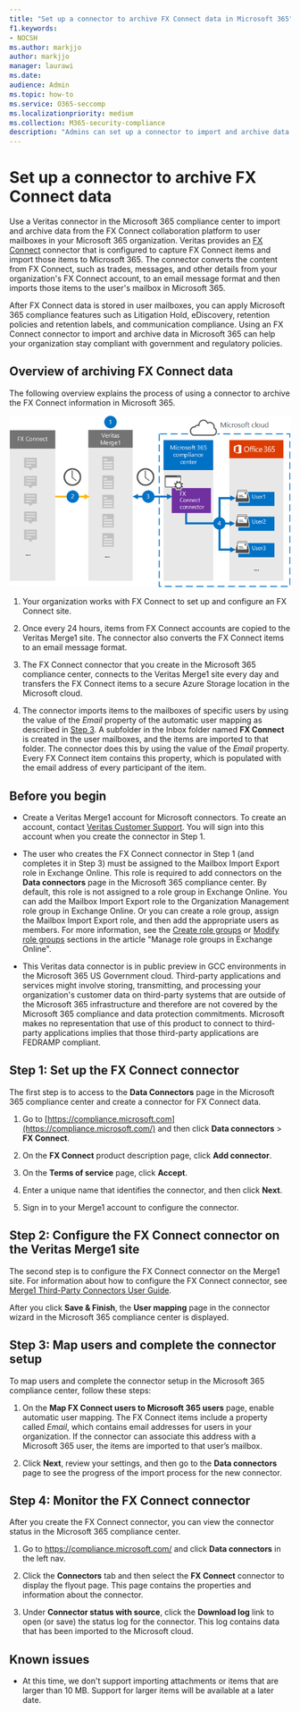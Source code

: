 ```yaml
---
title: "Set up a connector to archive FX Connect data in Microsoft 365"
f1.keywords:
- NOCSH
ms.author: markjjo
author: markjjo
manager: laurawi
ms.date: 
audience: Admin
ms.topic: how-to
ms.service: O365-seccomp
ms.localizationpriority: medium
ms.collection: M365-security-compliance
description: "Admins can set up a connector to import and archive data from Veritas FX Connect in Microsoft 365. This connector lets you archive data from third-party data sources in Microsoft 365 so you can use compliance features such as legal hold, content search, and retention policies to manage your organization's third-party data."
---
```


# Set up a connector to archive FX Connect data

Use a Veritas connector in the Microsoft 365 compliance center to import and archive data from the FX Connect collaboration platform to user mailboxes in your Microsoft 365 organization. Veritas provides an [FX Connect](https://globanet.com/fx-connect/) connector that is configured to capture FX Connect items and import those items to Microsoft 365. The connector converts the content from FX Connect, such as  trades, messages, and other details from your organization's FX Connect account, to an email message format and then imports those items to the user's mailbox in Microsoft 365.

After FX Connect data is stored in user mailboxes, you can apply Microsoft 365 compliance features such as Litigation Hold, eDiscovery, retention policies and retention labels, and communication compliance. Using an FX Connect connector to import and archive data in Microsoft 365 can help your organization stay compliant with government and regulatory policies.

## Overview of archiving FX Connect data

The following overview explains the process of using a connector to archive the FX Connect information in Microsoft 365.

![Archiving workflow for FX Connect data.](../media/FXConnectConnectorWorkflow.png)

1. Your organization works with FX Connect to set up and configure an FX Connect site.

2. Once every 24 hours, items from FX Connect accounts are copied to the Veritas Merge1 site. The connector also converts the FX Connect items to an email message format.

3. The FX Connect connector that you create in the Microsoft 365 compliance center, connects to the Veritas Merge1 site every day and transfers the FX Connect items to a secure Azure Storage location in the Microsoft cloud.

4. The connector imports items to the mailboxes of specific users by using the value of the *Email* property of the automatic user mapping as described in [Step 3](#step-3-map-users-and-complete-the-connector-setup). A subfolder in the Inbox folder named **FX Connect** is created in the user mailboxes, and the items are imported to that folder. The connector does this by using the value of the *Email* property. Every FX Connect item contains this property, which is populated with the email address of every participant of the item.

## Before you begin

- Create a Veritas Merge1 account for Microsoft connectors.  To create an account, contact [Veritas Customer Support](https://globanet.com/ms-connectors-contact). You will sign into this account when you create the connector in Step 1.

- The user who creates the FX Connect connector in Step 1 (and completes it in Step 3) must be assigned to the Mailbox Import Export role in Exchange Online. This role is required to add connectors on the **Data connectors** page in the Microsoft 365 compliance center. By default, this role is not assigned to a role group in Exchange Online. You can add the Mailbox Import Export role to the Organization Management role group in Exchange Online. Or you can create a role group, assign the Mailbox Import Export role, and then add the appropriate users as members. For more information, see the [Create role groups](/Exchange/permissions-exo/role-groups#create-role-groups) or [Modify role groups](/Exchange/permissions-exo/role-groups#modify-role-groups) sections in the article "Manage role groups in Exchange Online".

- This Veritas data connector is in public preview in GCC environments in the Microsoft 365 US Government cloud. Third-party applications and services might involve storing, transmitting, and processing your organization's customer data on third-party systems that are outside of the Microsoft 365 infrastructure and therefore are not covered by the Microsoft 365 compliance and data protection commitments. Microsoft makes no representation that use of this product to connect to third-party applications implies that those third-party applications are FEDRAMP compliant.

## Step 1: Set up the FX Connect connector

The first step is to access to the **Data Connectors** page in the Microsoft 365 compliance center and create a connector for FX Connect data.

1. Go to [https://compliance.microsoft.com](https://compliance.microsoft.com/) and then click **Data connectors** > **FX Connect**.

2. On the **FX Connect** product description page, click **Add connector**.

3. On the **Terms of service** page, click **Accept**.

4. Enter a unique name that identifies the connector, and then click **Next**.

5. Sign in to your Merge1 account to configure the connector.

## Step 2: Configure the FX Connect connector on the Veritas Merge1 site

The second step is to configure the FX Connect connector on the Merge1 site. For information about how to configure the FX Connect connector, see [Merge1 Third-Party Connectors User Guide](https://docs.ms.merge1.globanetportal.com/Merge1%20Third-Party%20Connectors%20FX%20Connect%20User%20Guide%20.pdf).

After you click **Save & Finish**, the **User mapping** page in the connector wizard in the Microsoft 365 compliance center is displayed.

## Step 3: Map users and complete the connector setup

To map users and complete the connector setup in the Microsoft 365 compliance center, follow these steps:

1. On the **Map FX Connect users to Microsoft 365 users** page, enable automatic user mapping. The FX Connect items include a property called *Email*, which contains email addresses for users in your organization. If the connector can associate this address with a Microsoft 365 user, the items are imported to that user’s mailbox.

2. Click **Next**, review your settings, and then go to the **Data connectors** page to see the progress of the import process for the new connector.

## Step 4: Monitor the FX Connect connector

After you create the FX Connect connector, you can view the connector status in the Microsoft 365 compliance center.

1. Go to <https://compliance.microsoft.com/> and click **Data connectors** in the left nav.

2. Click the **Connectors** tab and then select the **FX Connect** connector to display the flyout page. This page contains the properties and information about the connector.

3. Under **Connector status with source**, click the **Download log** link to open (or save) the status log for the connector. This log contains data that has been imported to the Microsoft cloud.

## Known issues

- At this time, we don't support importing attachments or items that are larger than 10 MB. Support for larger items will be available at a later date.